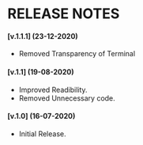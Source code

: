 # RELEASE NOTES

#### [v.1.1.1] (23-12-2020)
* Removed Transparency of Terminal

#### [v.1.1] (19-08-2020)
* Improved Readibility.
* Removed Unnecessary code.

#### [v.1.0] (16-07-2020)
* Initial Release.
